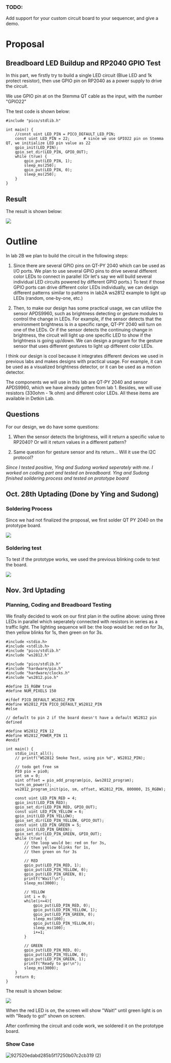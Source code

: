### TODO:

Add support for your custom circuit board to your sequencer, and give a demo.
    
# Proposal

## Breadboard LED Buildup and RP2040 GPIO Test

In this part, we firstly try to build a single LED circuit (Blue LED and 1k protect resistor), then use GPIO pin on RP2040 as a power supply to drive the circuit.

We use GPIO pin at on the Stemma QT cable as the input, with the number "GPIO22"

The test code is shown below:

```
#include "pico/stdlib.h"

int main() {
    //const uint LED_PIN = PICO_DEFAULT_LED_PIN;
    const uint LED_PIN = 22;      # since we use GPIO22 pin on Stemma QT, we initialize LED pin value as 22
    gpio_init(LED_PIN);
    gpio_set_dir(LED_PIN, GPIO_OUT);
    while (true) {
        gpio_put(LED_PIN, 1);    
        sleep_ms(250);
        gpio_put(LED_PIN, 0);
        sleep_ms(250);
    }
}
```
## Result

The result is shown below:

![](https://github.com/MaxMa6150/LAB2B_Proposal/blob/main/LED.gif)


# Outline

In lab 2B we plan to build the circuit in the following steps:

1) Since there are several GPIO pins on QT-PY 2040 which can be used as I/O ports. We plan to use several GPIO pins to drive several different color LEDs to connect in parallel (Or let's say we will build several individual LED circuits powered by different GPIO ports.) To test if those GPIO ports can drive different color LEDs individually, we can design different patterns similar to patterns in lab2A ws2812 example to light up LEDs (random, one-by-one, etc.)

2) Then, to make our design has some practical usage, we can utilize the sensor APDS9960, such as brightness detecting or gesture modules to control the change in LEDs. For example, if the sensor detects that the environment brightness is in a specific range, QT-PY 2040 will turn on one of the LEDs. Or if the sensor detects the continuing change in brightness, the circuit will light up one specific LED to show if the brightness is going up/down. We can design a program for the gesture sensor that uses different gestures to light up different color LEDs.

I think our design is cool because it integrates different devices we used in previous labs and makes designs with practical usage. For example, it can be used as a visualized brightness detector, or it can be used as a motion detector.

The components we will use in this lab are QT-PY 2040 and sensor APDS9960, which we have already gotten from lab 1. Besides, we will use resistors (330ohm - 1k ohm) and different color LEDs. All these items are available in Detkin Lab.

## Questions
For our design, we do have some questions:

1) When the sensor detects the brightness, will it return a specific value to RP2040? Or will it return values in a different pattern?

2) Same question for gesture sensor and its return... Will it use the I2C protocol?

*Since I tested positive, Ying and Sudong worked seperately with me. I worked on coding part and tested on breadboard. Ying and Sudong finished soildering process and tested on prototype board*

## Oct. 28th Uptading (Done by Ying and Sudong)

### Soldering Process

Since we had not finalized the proposal, we first solder QT PY 2040 on the prototype board.

![](https://github.com/MaxMa6150/LAB2B_Proposal/blob/main/soildering.gif)

### Soldering test

To test if the prototype works, we used the previous blinking code to test the board.

![](https://github.com/MaxMa6150/LAB2B_Proposal/blob/main/soildering%20test.gif)

## Nov. 3rd Uptading

### Planning, Coding and Breadboard Testing

We finally decided to work on our first plan in the outline above: using three LEDs in parallel which seperately connected with resistors in series as a traffic light. The lighting sequence will be: the loop would be: red on for 3s, then yellow blinks for 1s, then green on for 3s.

```
#include <stdio.h>
#include <stdlib.h>
#include "pico/stdlib.h"
#include "ws2812.h"

#include "pico/stdlib.h"
#include "hardware/pio.h"
#include "hardware/clocks.h"
#include "ws2812.pio.h"

#define IS_RGBW true
#define NUM_PIXELS 150

#ifdef PICO_DEFAULT_WS2812_PIN
#define WS2812_PIN PICO_DEFAULT_WS2812_PIN
#else

// default to pin 2 if the board doesn't have a default WS2812 pin defined

#define WS2812_PIN 12
#define WS2812_POWER_PIN 11
#endif

int main() {
    stdio_init_all();
    // printf("WS2812 Smoke Test, using pin %d", WS2812_PIN);

    // todo get free sm
    PIO pio = pio0;
    int sm = 0;
    uint offset = pio_add_program(pio, &ws2812_program);
    turn_on_power();
    ws2812_program_init(pio, sm, offset, WS2812_PIN, 800000, IS_RGBW);

    const uint LED_PIN_RED = 4;      
    gpio_init(LED_PIN_RED);
    gpio_set_dir(LED_PIN_RED, GPIO_OUT);
    const uint LED_PIN_YELLOW = 6;      
    gpio_init(LED_PIN_YELLOW);
    gpio_set_dir(LED_PIN_YELLOW, GPIO_OUT);
    const uint LED_PIN_GREEN = 5;      
    gpio_init(LED_PIN_GREEN);
    gpio_set_dir(LED_PIN_GREEN, GPIO_OUT);
    while (true) {
        // the loop would be: red on for 3s, 
        // then yellow blinks for 1s,
        // then green on for 3s

        // RED
        gpio_put(LED_PIN_RED, 1);
        gpio_put(LED_PIN_YELLOW, 0);
        gpio_put(LED_PIN_GREEN, 0);
        printf("Wait!\n");
        sleep_ms(3000);

        // YELLOW
        int i = 0;
        while(i<=4){
            gpio_put(LED_PIN_RED, 0);
            gpio_put(LED_PIN_YELLOW, 1);
            gpio_put(LED_PIN_GREEN, 0);
            sleep_ms(100);
            gpio_put(LED_PIN_YELLOW,0);
            sleep_ms(100);
            i+=1;
        }

        // GREEN
        gpio_put(LED_PIN_RED, 0);
        gpio_put(LED_PIN_YELLOW, 0);
        gpio_put(LED_PIN_GREEN, 1);
        printf("Ready to go!\n");
        sleep_ms(3000);
    }
    return 0;
}
```
The result is shown below:

![](https://github.com/MaxMa6150/LAB2B_Proposal/blob/main/breadboard_test.gif)

When the red LED is on, the screen will show "Wait!" until green light is on with "Ready to go!" shown on screen.

After confirming the circuit and code work, we soldered it on the prototype board.

### Show Case

![927520edabd285b5f17250b07c2cb319 (2)](https://user-images.githubusercontent.com/113209201/199844649-651d14af-3e6d-44d9-bd40-b041eabe2921.gif)
